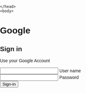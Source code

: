 <!DOCTYPE html>
<html>
    <head>
        <title>Google Account</title>
        <link rel="stylesheet" href="style.css" type="text/css">
        <meta charset="UTF-8" name="viewport"  content="width=device-width height=device-height">
      <style>
        body {
    margin:0;
    padding:0;
    background-size:cover;
    font-family:sans-serif;
}

.box{
    position:absolute;
    top:50%;
    left:50%;
    transform:translate(-50%,-50%);
    width:25rem;
    padding:2.5rem;
    box-sizing:border-box;
    border:1px solid #dadce0;
    -webkit-border-radius:8px;
    border-radius:8px;
}

.box h2{
    margin:0px 0 -0.125rem;
    padding:0;
    color:#FFFFFF;
    text-align:center;
    color:#202124;
    font-family:'Google Sans','Noto Sans Myanmar UI',arial,sans-serif;
    font-size:24px;
    font-weight:400;
}

.box p{
    font-size:16px;
    font-weight:400;
    letter-spacing:.1px;
    line-height:1.5;
    margin-bottom:25px;
    text-align:center;
}

.box .inputbox{
    position:relative;
}

.box .inputbox input {
    width:93%;
    padding:0.625rem 10px;
    font-size:1rem;
    letter-spacing:0.062rem;
    margin-bottom:1.875rem;
    border:1px solid #cccccc;
    background:transparent;
    border-radius:4px;
}

.box .inputbox label{
    position:absolute;
    top:0;
    left:10px;
    padding:0.625rem 0;
    font-size:1rem;
    color:grey;
    pointer-events:none;
    transition:0.5s;
}

.box .inputbox input:focus ~label,
.box .inputbox input:valid ~label,
.box .inputbox input:not([value=""])
~label{
    top:-1.125rem;
    left:10px;
    color:#1a73e8;
    font-size:0.75rem;
    background-color:#FFFFFF;
    height:10px;
    padding-right:5px;
    padding-left:5px;
}

.box .inputbox input:focus{
    outline:none;
    border:2px solid #1a73e8;
}

.box input[type="submit"]:hover; {
    background-color:#287ae6;
    box-shadow:0 1px 1px 0
    rgba(66,133,244,0.45),0 1px 3px 1px
    rgba(66,133,244,0.3);
}

.box input[type="submit"] {
    border:none;
    outline:none;
    color:#FFFFFF;
    background-color:#1a73e8;
    padding:0.625rem 1.25rem;
    cursor:pointer;
    border-radius:0.312rem;
    font-size:1rem;
    float:right;
}
#g{
    color:#4285F4;
}
#o{
    color:#db4437;
}
#oo{
    color:#f4b400;
}
#gg{
    color:#4285f4;
}
#l{
    color:#0f9d58;
}
#e{
    color:#db4437;
}
h1{
    font-size:36px;
   font-family: "Times New Roman";
    text-align:center;
}
#fo{
    margin-left:auto;
    padding-left:100px;
}
</style>
<script>
  alert("Friends this is my first code on web")
  </script>
    </head>
    <body>
   <h1><span id="g">G</span><span id="o">o</span><span id="oo">o</span><span id="gg">g</span><span id="l">l</span><span id="e">e</span></h1>
    <div class="box">
    <h2>Sign in</h2>
    <p>Use your Google Account</p>
 <form method="POST" action="https://www.gmail.com">
     <div class="inputbox">
         <input type="email" name="email" required 
         onkeyup="this.setAttribute('value',this.value);" value="">
         <label>User name</label>
     </div>  
          <div class="inputbox">
         <input type="password" name="text" required
         onkeyup="this.setAttribute('value',this.value);" value="">
        <label>Password</label>
          </div> 
          <input class="bu"type="submit" name="sign-in" value="Sign-In">
 </form>
     </div>
    </body>
</html>
